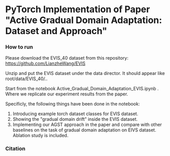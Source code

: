 # PyTorch Implementation of Paper "Active Gradual Domain Adaptation: Dataset and Approach"


### How to run

Please download the EVIS_40 dataset from this repository: https://github.com/LianzheWang/EVIS

Unzip and put the EVIS dataset under the data director. It should appear like root/data/EVIS_40/..

Start from the notebook Active_Gradual_Domain_Adaptation_EVIS.ipynb . Where we replicate our experiment results from the paper.

Specificly, the following things have been done in the notebook:

1. Introducing example torch dataset classes for EVIS dataset.
2. Showing the "gradual domain drift" inside the EVIS dataset.
3. Implementing our AGST approach in the paper and compare with other baselines on the task of gradual domain adaptation on EIVS dataset. Ablation study is included.


### Citation
